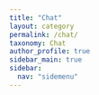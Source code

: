 ```yaml
---
title: "Chat"
layout: category
permalink: /chat/
taxonomy: Chat
author_profile: true
sidebar_main: true
sidebar:
  nav: "sidemenu"
---
```

